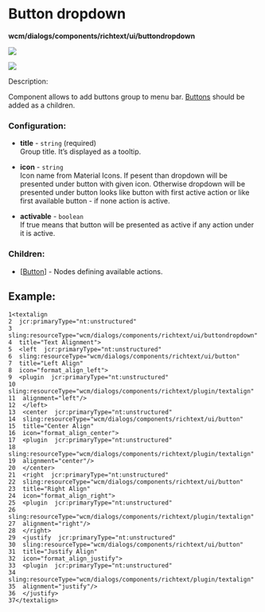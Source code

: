 # Button dropdown
**wcm/dialogs/components/richtext/ui/buttondropdown**

![](blob:https://stackedit.io/66c57b8b-c62e-4939-ae63-ed606b5e3ba2)

![](blob:https://stackedit.io/8cec6b74-29dd-422d-a754-ca69802bf2fb)

Description:

Component allows to add buttons group to menu bar. [Buttons](https://teamds.atlassian.net/wiki/spaces/WEBS/pages/265289756 "/wiki/spaces/WEBS/pages/265289756") should be added as a children.

### Configuration:

-   **title** - `string` (required)  
    Group title. It’s displayed as a tooltip.
    
-   **icon** - `string`  
    Icon name from Material Icons. If pesent than dropdown will be presented under button with given icon. Otherwise dropdown will be presented under button looks like button with first active action or like first available button - if none action is active.
    
-   **activable** - `boolean`  
    If true means that button will be presented as active if any action under it is active.
    

### Children:

-   [[Button](https://teamds.atlassian.net/wiki/spaces/WEBS/pages/265289756 "/wiki/spaces/WEBS/pages/265289756")] - Nodes defining available actions.
    

## Example:

```
1<textalign  
2  jcr:primaryType="nt:unstructured"  
3  sling:resourceType="wcm/dialogs/components/richtext/ui/buttondropdown"  4  title="Text Alignment">  
5  <left  jcr:primaryType="nt:unstructured"  
6  sling:resourceType="wcm/dialogs/components/richtext/ui/button"  
7  title="Left Align"  
8  icon="format_align_left">  
9  <plugin  jcr:primaryType="nt:unstructured"  
10  sling:resourceType="wcm/dialogs/components/richtext/plugin/textalign"  11  alignment="left"/>  
12  </left>  
13  <center  jcr:primaryType="nt:unstructured"  
14  sling:resourceType="wcm/dialogs/components/richtext/ui/button"  
15  title="Center Align"  
16  icon="format_align_center">  
17  <plugin  jcr:primaryType="nt:unstructured"  
18  sling:resourceType="wcm/dialogs/components/richtext/plugin/textalign"  19  alignment="center"/>  
20  </center>  
21  <right  jcr:primaryType="nt:unstructured"  
22  sling:resourceType="wcm/dialogs/components/richtext/ui/button"  
23  title="Right Align"  
24  icon="format_align_right">  
25  <plugin  jcr:primaryType="nt:unstructured"  
26  sling:resourceType="wcm/dialogs/components/richtext/plugin/textalign"  27  alignment="right"/>  
28  </right>  
29  <justify  jcr:primaryType="nt:unstructured"  
30  sling:resourceType="wcm/dialogs/components/richtext/ui/button"  
31  title="Justify Align"  
32  icon="format_align_justify">  
33  <plugin  jcr:primaryType="nt:unstructured"  
34  sling:resourceType="wcm/dialogs/components/richtext/plugin/textalign"  35  alignment="justify"/>  
36  </justify>  
37</textalign>
```